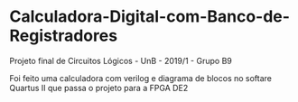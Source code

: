 # Calculadora-Digital-com-Banco-de-Registradores
Projeto final de Circuitos Lógicos - UnB - 2019/1 - Grupo B9

Foi feito uma calculadora com verilog e diagrama de blocos no softare Quartus II que passa o projeto para a FPGA DE2
